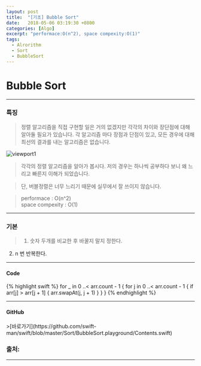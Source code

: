 ```yaml
---
layout: post
title:  "[기초] Bubble Sort"
date:   2018-05-06 03:19:30 +0800
categories: [Algo]
excerpt: "performace:O(n^2), space compexity:O(1)"
tags:
  - Alrorithm
  - Sort
  - BubbleSort
---
```


# Bubble Sort
---

<h3> 특징 </h3>

>정렬 알고리즘을 직접 구현할 일은 거의 없겠지만 각각의 차이와 장단점에 대해 알아둘 필요가 있습니다. 각 알고리즘 마다 장점과 단점이 있고, 모든 경우에 대해 최선의 결과를 내는 알고리즘은 없습니다. 

![viewport1](http://mblogthumb4.phinf.naver.net/MjAxNzAxMTFfNTAg/MDAxNDg0MDg4MjU0MTk0.DSKjf723wuWzYpF1PieOszYBWArZGtKbLsHdybT-ihcg.lCnA_yjgAACkWpSho1g3jNr_P7iZYTP4ozdZ1LpaFicg.JPEG.doek11/12.jpg?type=w800)

>각각의 정렬 알고리즘을 알아가 봅시다. 저의 경우는 하나씩 공부하다 보니 왜 느리고 빠른지 이해가 되었습니다.

>단, 버블정렬은 너무 느리기 때문에 실무에서 잘 쓰이지 않습니다.

>performace : O(n^2)<br />
space compexity : O(1)

---

<h3> 기본 </h3>

>1. 숫자 두개를 비교한 후 바꿀지 말지 정한다.
2. n 번 반복한다.

---

<h4> Code </h4>
{% highlight swift %}
for _ in 0 ..< arr.count - 1 {
    for j in 0 ..< arr.count - 1 {
        if arr[j] > arr[j + 1] {
            arr.swapAt(j, j + 1)
        }
    }
}
{% endhighlight %}

---

<h4> GitHub </h4>
>[바로가기](https://github.com/swift-man/swift/blob/master/Sort/BubbleSort.playground/Contents.swift)


### 출처:

---
